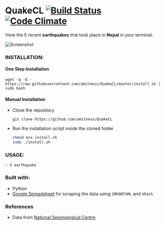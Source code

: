 # QuakeCL [![Build Status](https://travis-ci.org/amitness/QuakeCL.svg?branch=master)](https://travis-ci.org/amitness/QuakeCL) [![Code Climate](https://codeclimate.com/github/amitness/QuakeCL/badges/gpa.svg)](https://codeclimate.com/github/amitness/QuakeCL)
View the 5 recent **earthquakes** that took place in **Nepal** in your terminal.

![Screenshot](https://1.bp.blogspot.com/-VqSshLgpYUs/V8MZTsR7fPI/AAAAAAAACxc/_XiZkz2tlgsqjh0veID2elAYZWxzaAwxQCLcB/s1600/Screenshot%2Bfrom%2B2016-08-28%2B22%253A31%253A38.png)

### INSTALLATION:
#### One Step Installation
```
wget -q -O - https://raw.githubusercontent.com/amitness/QuakeCL/master/install.sh | sudo bash
```

#### Manual Installation
- Clone the repository
     
     ```git clone https://github.com/amitness/QuakeCL```

- Run the installation script inside the cloned folder
     ```bash
     chmod a+x install.sh
     sudo ./install.sh
     ```
     
### USAGE:
    ~ $ earthquake 

### Built with:
 * Python
 * [Google Spreadsheet](https://docs.google.com/spreadsheets/d/1eeIOB58Dn5qRNWTySqrL35U8xY3JjZ7yhg5Dpxvbz8s/edit) for scraping the data using `IMPORTXML` and `XPath`


### References
 * Data from [National Seismological Centre](http://www.seismonepal.gov.np)
